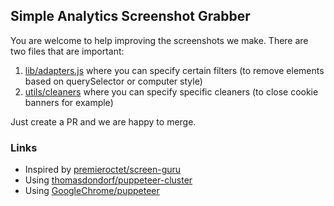 ## Simple Analytics Screenshot Grabber

You are welcome to help improving the screenshots we make. There are two files that are important:

1. [lib/adapters.js](https://github.com/simpleanalytics/screenshot-grabber/blob/master/lib/adapters.js) where you can specify certain filters (to remove elements based on querySelector or computer style)
1. [utils/cleaners](https://github.com/simpleanalytics/screenshot-grabber/tree/master/utils/cleaners) where you can specify specific cleaners (to close cookie banners for example)

Just create a PR and we are happy to merge.

### Links

- Inspired by [premieroctet/screen-guru](https://github.com/premieroctet/screen-guru)
- Using [thomasdondorf/puppeteer-cluster](https://github.com/thomasdondorf/puppeteer-cluster)
- Using [GoogleChrome/puppeteer](https://github.com/GoogleChrome/puppeteer)
